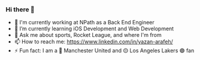 ### Hi there 👋

- 🔭 I'm currently working at NPath as a Back End Engineer
- 🌱 I’m currently learning iOS Development and Web Development
- 💬 Ask me about sports, Rocket League, and where I'm from
- 📫 How to reach me: https://www.linkedin.com/in/yazan-arafeh/
- ⚡️ Fun fact: I am a 🔴 Manchester United and 🟡 Los Angeles Lakers 🟣 fan
